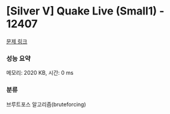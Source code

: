 # [Silver V] Quake Live (Small1) - 12407 

[문제 링크](https://www.acmicpc.net/problem/12407) 

### 성능 요약

메모리: 2020 KB, 시간: 0 ms

### 분류

브루트포스 알고리즘(bruteforcing)

